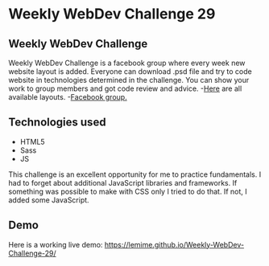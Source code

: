 # Weekly WebDev Challenge 29

## Weekly WebDev Challenge
Weekly WebDev Challenge is a facebook group where every week new website layout is added. Everyone can download .psd file and try to code website in technologies determined in the challenge. You can show your work to group members and got code review and advice. 
-[Here][google drive] are all available layouts.
-[Facebook group.][facebook]

## Technologies used
  - HTML5
  - Sass
  - JS


This challenge is an excellent opportunity for me to practice fundamentals. I had to forget about additional JavaScript libraries and frameworks. If something was possible to make with CSS only I tried to do that. If not, I added some JavaScript.

## Demo

Here is a working live demo: https://lemime.github.io/Weekly-WebDev-Challenge-29/

[google drive]: <https://drive.google.com/drive/folders/0Bw2hu70L5Ye_VkhvdDZhN3haSlE>
[facebook]: <https://www.facebook.com/groups/940002776068923/>
